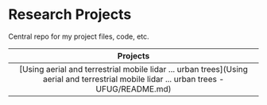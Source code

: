 # Research Projects 
Central repo for my project files, code, etc. 

|Projects    |
|:------:|
|[Using aerial and terrestrial mobile lidar ... urban trees](Using aerial and terrestrial mobile lidar ... urban trees - UFUG/README.md)|
